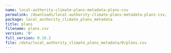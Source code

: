 ```yaml
---
name: local-authority-climate-plans-metadata-plans-csv
permalink: /downloads/local-authority-climate-plans-metadata-plans-csv/0
package: local_authority_climate_plans_metadata
title: plans
filename: plans.csv
version: '0'
full_version: 0.16.2
file: /data/local_authority_climate_plans_metadata/0/plans.csv
---
```

